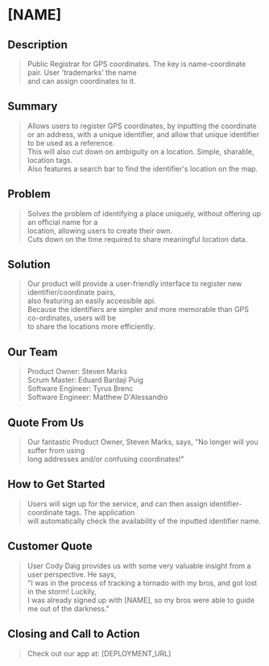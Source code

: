 # [NAME] #

<!-- 
> This material was originally posted [here](http://www.quora.com/What-is-Amazons-approach-to-product-development-and-product-management). It is reproduced here for posterities sake.

There is an approach called "working backwards" that is widely used at Amazon. They work backwards from the customer, rather than starting with an idea for a product and trying to bolt customers onto it. While working backwards can be applied to any specific product decision, using this approach is especially important when developing new products or features.

For new initiatives a product manager typically starts by writing an internal press release announcing the finished product. The target audience for the press release is the new/updated product's customers, which can be retail customers or internal users of a tool or technology. Internal press releases are centered around the customer problem, how current solutions (internal or external) fail, and how the new product will blow away existing solutions.

If the benefits listed don't sound very interesting or exciting to customers, then perhaps they're not (and shouldn't be built). Instead, the product manager should keep iterating on the press release until they've come up with benefits that actually sound like benefits. Iterating on a press release is a lot less expensive than iterating on the product itself (and quicker!).

If the press release is more than a page and a half, it is probably too long. Keep it simple. 3-4 sentences for most paragraphs. Cut out the fat. Don't make it into a spec. You can accompany the press release with a FAQ that answers all of the other business or execution questions so the press release can stay focused on what the customer gets. My rule of thumb is that if the press release is hard to write, then the product is probably going to suck. Keep working at it until the outline for each paragraph flows. 

Oh, and I also like to write press-releases in what I call "Oprah-speak" for mainstream consumer products. Imagine you're sitting on Oprah's couch and have just explained the product to her, and then you listen as she explains it to her audience. That's "Oprah-speak", not "Geek-speak".

Once the project moves into development, the press release can be used as a touchstone; a guiding light. The product team can ask themselves, "Are we building what is in the press release?" If they find they're spending time building things that aren't in the press release (overbuilding), they need to ask themselves why. This keeps product development focused on achieving the customer benefits and not building extraneous stuff that takes longer to build, takes resources to maintain, and doesn't provide real customer benefit (at least not enough to warrant inclusion in the press release).
 -->

## Description ##
  > Public Registrar for GPS coordinates. The key is name-coordinate pair. User 'trademarks' the name  
    and can assign coordinates to it.

## Summary ##
  > Allows users to register GPS coordinates, by inputting the coordinate or an address, 
    with a unique identifier, and allow that unique identifier to be used as a reference.  
    This will also cut down on ambiguity on a location. Simple, sharable, location tags.  
    Also features a search bar to find the identifier's location on the map.

## Problem ##
  > Solves the problem of identifying a place uniquely, without offering up an official name for a  
    location, allowing users to create their own.  
    Cuts down on the time required to share meaningful location data.
  
## Solution ##
  > Our product will provide a user-friendly interface to register new identifier/coordinate pairs,  
    also featuring an easily accessible api.  
    Because the identifiers are simpler and more memorable than GPS co-ordinates, users will be  
    to share the locations more efficiently. 
    
## Our Team ##
  > Product Owner: Steven Marks  
    Scrum Master: Eduard Bardají Puig  
    Software Engineer: Tyrus Brenc  
    Software Engineer: Matthew D'Alessandro

## Quote From Us ##
  > Our fantastic Product Owner, Steven Marks, says, "No longer will you suffer from using  
    long addresses and/or confusing coordinates!"

## How to Get Started ##
  > Users will sign up for the service, and can then assign identifier-coordinate tags. The application  
    will automatically check the availability of the inputted identifier name.

## Customer Quote ##
  > User Cody Daig provides us with some very valuable insight from a user perspective. He says,  
    "I was in the process of tracking a tornado with my bros, and got lost in the storm! Luckily,  
    I was already signed up with [NAME], so my bros were able to guide me out of the darkness."

## Closing and Call to Action ##
  > Check out our app at: [DEPLOYMENT_URL]
  
